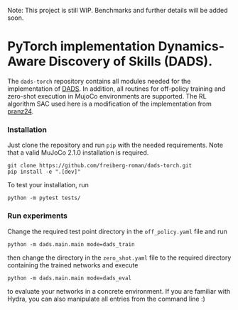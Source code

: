 Note: This project is still WIP. Benchmarks and further details will be added soon.
# PyTorch implementation Dynamics-Aware Discovery of Skills (DADS).
The ``dads-torch`` repository contains all modules needed for the implementation of [DADS](https://arxiv.org/abs/1907.01657).
In addition, all routines for off-policy training and zero-shot execution in MujoCo environments are supported.
The RL algorithm SAC used here is a modification of the implementation from [pranz24](https://github.com/pranz24/pytorch-soft-actor-critic).

### Installation
Just clone the repository and run ``pip`` with the needed requirements. Note that a valid MuJoCo 2.1.0 installation is required.

    git clone https://github.com/freiberg-roman/dads-torch.git
    pip install -e ".[dev]"

To test your installation, run

    python -m pytest tests/

### Run experiments
Change the required test point directory in the ``off_policy.yaml`` file and run

    python -m dads.main.main mode=dads_train

then change the directory in the ``zero_shot.yaml`` file to the required directory containing the trained networks and
execute

    python -m dads.main.main mode=dads_eval

to evaluate your networks in a concrete environment. If you are familiar with Hydra, you can also manipulate all entries from the command line :)
